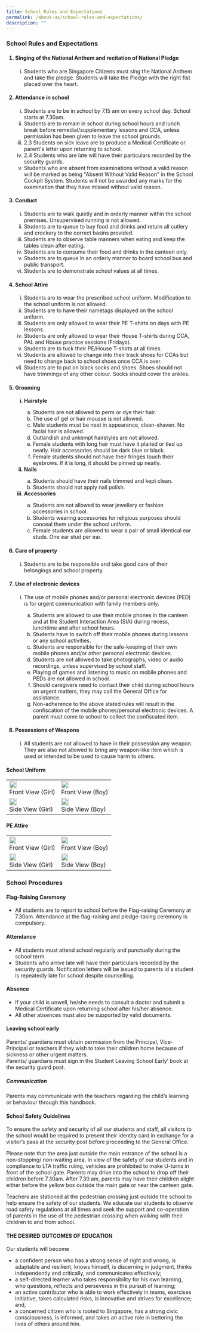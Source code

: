 ```yaml
---
title: School Rules and Expectations
permalink: /about-us/school-rules-and-expectations/
description: ""
---
```

<h3> School Rules and Expectations</h3>

<ol>
	<h4><li> Singing of the National Anthem and recitation of National Pledge</li></h4>
	<ol style="list-style-type: lower-roman">
		<li> Students who are Singapore Citizens must sing the National Anthem and take the pledge. Students will take the Pledge with the right fist placed over the heart.</li>
	</ol>
	<h4><li> Attendance in school</li></h4>
	<ol style="list-style-type: lower-roman">
		<li>Students are to be in school by 7.15 am on every school day. School starts at 7.30am. </li>
		<li>Students are to remain in school during school hours and lunch break before remedial/supplementary lessons and CCA, unless permission has been given to leave the school grounds.</li>
		<li>2.3 Students on sick leave are to produce a Medical Certificate or parent's letter upon returning to school.</li>
		<li>2.4 Students who are late will have their particulars recorded by the security guards. </li>
		<li>Students who are absent from examinations without a valid reason will be marked as being "Absent Without Valid Reason" in the School Cockpit System. Students will not be awarded any marks for the examination that they have missed without valid reason.</li>
	</ol>
	<h4><li> Conduct</li></h4>
	<ol style="list-style-type: lower-roman">
		<li> Students are to walk quietly and in orderly manner within the school premises. Unsupervised running is not allowed.</li>
		<li>Students are to queue to buy food and drinks and return all cutlery and crockery to the correct basins provided.</li>
		<li>Students are to observe table manners when eating and keep the tables clean after eating.</li>
		<li>Students are to consume their food and drinks in the canteen only.</li>
		<li>Students are to queue in an orderly manner to board school bus and public transport.</li>
		<li>Students are to demonstrate school values at all times.</li>
	</ol>
	<h4><li> School Attire</li></h4>
		<ol style="list-style-type: lower-roman">
			<li>Students are to wear the prescribed school uniform. Modification to the school uniform is not allowed.</li>
			<li>Students are to have their nametags displayed on the school uniform.</li>
			<li>Students are only allowed to wear their PE T-shirts on days with PE lessons.</li>
			<li>Students are only allowed to wear their House T-shirts during CCA, PAL and House practice sessions (Fridays).</li>
			<li>Students are to tuck their PE/House T-shirts at all times.</li>
			<li>Students are allowed to change into their track shoes for CCAs but need to change back to school shoes once CCA is over.</li>
			<li>Students are to put on black socks and shoes. Shoes should not have trimmings of any other colour. Socks should cover the ankles.</li>
	</ol>
	<h4><li> Grooming</li></h4>
	<ol style="list-style-type: lower-roman">
		<strong><li>Hairstyle</li></strong>
			<ol style="list-style-type: lower-alpha">
				<li>Students are not allowed to perm or dye their hair.</li>
				<li>The use of gel or hair mousse is not allowed.</li>
				<li>Male students must be neat in appearance, clean-shaven. No facial hair is allowed.</li>
				<li>Outlandish and unkempt hairstyles are not allowed.</li>
				<li>Female students with long hair must have it plaited or tied up neatly. Hair accessories should be dark blue or black.</li>
				<li>Female students should not have their fringes touch their eyebrows. If it is long, it should be pinned up neatly.</li>
		</ol>
	<strong><li>Nails</li></strong>
		<ol style="list-style-type: lower-alpha">
			<li>Students should have their nails trimmed and kept clean.</li>
			<li>Students should not apply nail polish.</li>
		</ol>
	<strong><li>Accessories</li></strong>
		<ol style="list-style-type: lower-alpha">
			<li>Students are not allowed to wear jewellery or fashion accessories in school.</li>
			<li>Students wearing accessories for religious purposes should conceal them under the school uniform.</li>
			<li>Female students are allowed to wear a pair of small identical ear studs. One ear stud per ear.</li>
		</ol>
		</ol>
		<h4><li>  Care of property</li></h4>
		<ol style="list-style-type: lower-roman">
			<li>Students are to be responsible and take good care of their belongings and school property.</li>
		</ol>
	<h4><li> Use of electronic devices</li></h4>
		<ol style="list-style-type: lower-roman">
			<li>The use of mobile phones and/or personal electronic devices (PED) is for urgent communication with family members only.</li>
				<ol style="list-style-type: lower-alpha">
					<li>Students are allowed to use their mobile phones in the canteen and at the Student Interaction Area (SIA) during recess, lunchtime and after school hours.</li>
					<li>Students have to switch off their mobile phones during lessons or any school activities.</li>
					<li>Students are responsible for the safe-keeping of their own mobile phones and/or other personal electronic devices.</li>
					<li>Students are not allowed to take photographs, video or audio recordings, unless supervised by school staff.</li>
					<li>Playing of games and listening to music on mobile phones and PEDs are not allowed in school.</li>
					<li>Should caregivers need to contact their child during school hours on urgent matters, they may call the General Office for assistance.</li>
					<li>Non-adherence to the above stated rules will result in the confiscation of the mobile phones/personal electronic devices. A parent must come to school to collect the confiscated item.</li>
				</ol>
			</ol>
		<h4><li>Possessions of Weapons</li></h4>
			<ol style="list-style-type: lower-roman">
				<li>All students are not allowed to have in their possession any weapon. They are also not allowed to bring any weapon-like item which is used or intended to be used to cause harm to others.  </li>
			</ol>
	</ol>
	
<h4>School Uniform</h4>

<table style="width:75%">
	<tr>
		<td>
			<img src="/images/About%20US/School%20Uniform%20and%20PE%20Attire/Front%20View%20(Girl).jpg" style="width:40%"/>
			<br>
			Front View (Girl)
		</td>
		<td>
			<img src="/images/About%20US/School%20Uniform%20and%20PE%20Attire/Front%20View%20(Boy).jpg" style="width:40%"/>
			<br>
			Front View (Boy)
		</td>
	</tr>
	<tr>
		<td>
			<img src="/images/About%20US/School%20Uniform%20and%20PE%20Attire/Side%20View%20(Girl).jpg" style="width:40%"/>
			<br>
			Side View (Girl)
		</td>
		<td>
			<img src="/images/About%20US/School%20Uniform%20and%20PE%20Attire/Side%20View%20(Boy).jpg" style="width:40%"/>
			<br>
			Side View (Boy)
		</td>
	</tr>
</table>

<h4>PE Attire</h4>

<table style="width:75%">
	<tr>
		<td>
			<img src="/images/About%20US/School%20Uniform%20and%20PE%20Attire/PE%20Front%20View%20(Girl).jpg" style="width:38%"/>
			<br>
			Front View (Girl)
		</td>
		<td>
			<img src="/images/About%20US/School%20Uniform%20and%20PE%20Attire/PE%20Front%20View%20(Boy).jpg" style="width:38%"/>
			<br>
			Front View (Boy)
		</td>
	</tr>
	<tr>
		<td>
			<img src="/images/About%20US/School%20Uniform%20and%20PE%20Attire/PE%20Side%20View%20(Girl).jpg" style="width:38%"/>
			<br>
			Side View (Girl)
		</td>
		<td>
			<img src="/images/About%20US/School%20Uniform%20and%20PE%20Attire/PE%20Side%20View%20(Boy).jpg" style="width:38%"/>
			<br>
			Side View (Boy)
		</td>
	</tr>
</table>

<h3>School Procedures</h3>
<h4>Flag-Raising Ceremony</h4>
	<ul>
		<li>All students are to report to school before the Flag-raising Ceremony at 7.30am. Attendance at the flag-raising and pledge-taking ceremony is compulsory.</li>
	</ul>
<h4>Attendance</h4>
	<ul>
		<li>All students must attend school regularly and punctually during the school term.</li>
		<li>Students who arrive late will have their particulars recorded by the security guards. Notification letters will be issued to parents id a student is repeatedly late for school despite counselling.</li>
	</ul>
<h4>Absence</h4>
	<ul>
		<li>If your child is unwell, he/she needs to consult a doctor and submit a Medical Certificate upon returning school after his/her absence.</li>
		<li>All other absences must also be supported by valid documents.</li>
	</ul>
<h4>Leaving school early</h4>

Parents/ guardians must obtain permission from the Principal, Vice-Principal or teachers if they wish to take their children home because of sickness or other urgent matters.
<br>
Parents/ guardians must sign in the Student Leaving School Early’ book at the security guard post.

  

##### Communication

Parents may communicate with the teachers regarding the child’s learning or behaviour through this handbook.

  

#### School Safety Guidelines


To ensure the safety and security of all our students and staff, all visitors to the school would be required to present their identity card in exchange for a visitor’s pass at the security post before proceeding to the General Office.
<br>

Please note that the area just outside the main entrance of the school is a non-stopping/ non-waiting area. In view of the safety of our students and in compliance to LTA traffic ruling, vehicles are prohibited to make U-turns in front of the school gate. Parents may drive into the school to drop off their children before 7.30am. After 7.30 am, parents may have their children alight either before the yellow box outside the main gate or near the canteen gate.
<br>

Teachers are stationed at the pedestrian crossing just outside the school to help ensure the safety of our students. We educate our students to observe road safety regulations at all times and seek the support and co-operation of parents in the use of the pedestrian crossing when walking with their children to and from school.

  

#### THE DESIRED OUTCOMES OF EDUCATION


Our students will become

*   a confident person who has a strong sense of right and wrong, is adaptable and resilient, knows himself, is discerning in judgment, thinks independently and critically, and communicates effectively;
*   a self-directed learner who takes responsibility for his own learning, who questions, reflects and perseveres in the pursuit of learning;
*   an active contributor who is able to work effectively in teams, exercises initiative, takes calculated risks, is innovative and strives for excellence; and,
*   a concerned citizen who is rooted to Singapore, has a strong civic consciousness, is informed, and takes an active role in bettering the lives of others around him.